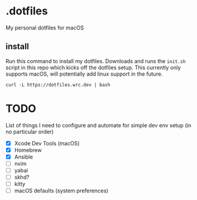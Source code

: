 # .dotfiles

My personal dotfiles for macOS

## install

Run this command to install my dotfiles. Downloads and runs the `init.sh` script in this repo which kicks off the dotfiles setup.  This currently only supports macOS, will potentially add linux support in the future.

```shell
curl -L https://dotfiles.wrc.dev | bash
```

# TODO

List of things I need to configure and automate for simple dev env setup (in no particular order)

- [x] Xcode Dev Tools (macOS)
- [x] Homebrew
- [x] Ansible
- [ ] nvim
- [ ] yabai
- [ ] skhd?
- [ ] kitty
- [ ] macOS defaults (system preferences)
